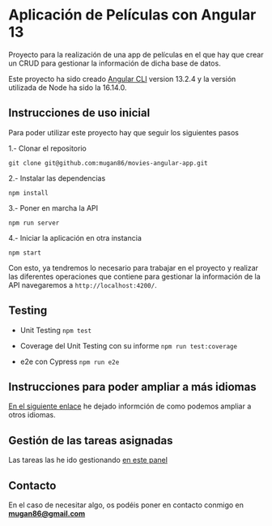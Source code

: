 # Aplicación de Películas con Angular 13

Proyecto para la realización de una app de películas en el que hay que crear un CRUD para gestionar la información de dicha base de datos.

Este proyecto ha sido creado [Angular CLI](https://github.com/angular/angular-cli) version 13.2.4 y la versión utilizada de Node ha sido la 16.14.0.

## Instrucciones de uso inicial

Para poder utilizar este proyecto hay que seguir los siguientes pasos

1.- Clonar el repositorio

```git clone git@github.com:mugan86/movies-angular-app.git```

2.- Instalar las dependencias

```npm install```

3.- Poner en marcha la API

```npm run server```

4.- Iniciar la aplicación en otra instancia

```npm start```

Con esto, ya tendremos lo necesario para trabajar en el proyecto y realizar las diferentes operaciones que contiene para gestionar la información de la API navegaremos a  `http://localhost:4200/`.

## Testing

* Unit Testing
```npm test```
* Coverage del Unit Testing con su informe
```npm run test:coverage```

* e2e con Cypress
```npm run e2e```

## Instrucciones para poder ampliar a más idiomas

[En el siguiente enlace](https://github.com/mugan86/movies-angular-app/blob/master/src/assets/%40data/i18n/README.md) he dejado informción de como podemos ampliar a otros idiomas.

## Gestión de las tareas asignadas

Las tareas las he ido gestionando [en este panel](https://github.com/mugan86/movies-angular-app/projects/1)

## Contacto

En el caso de necesitar algo, os podéis poner en contacto conmigo en **mugan86@gmail.com**
